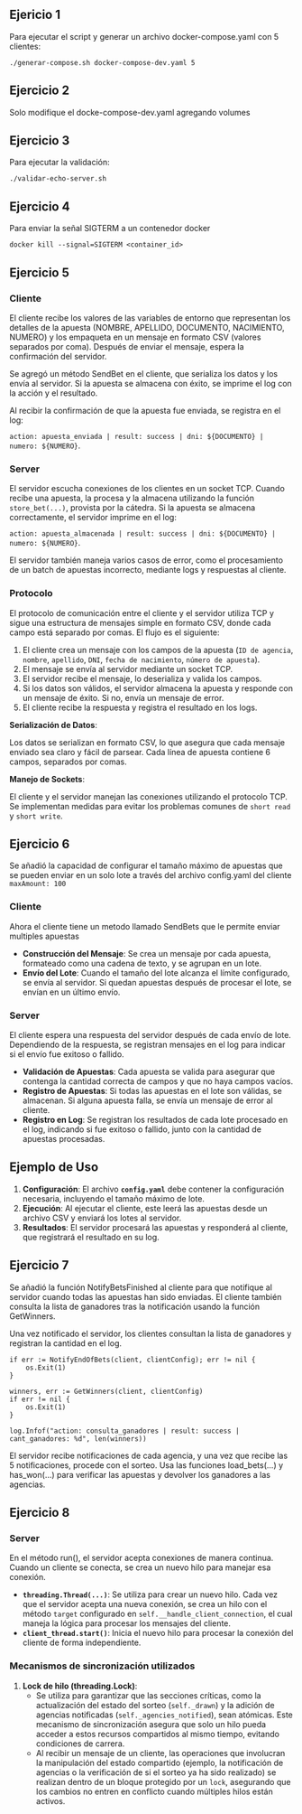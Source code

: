 ## Ejericio 1

Para ejecutar el script y generar un archivo docker-compose.yaml con 5 clientes:

```
./generar-compose.sh docker-compose-dev.yaml 5
```

## Ejercicio 2

Solo modifique el docke-compose-dev.yaml agregando volumes

## Ejercicio 3

Para ejecutar la validación:
```
./validar-echo-server.sh
```

## Ejercicio 4

Para enviar la señal SIGTERM a un contenedor docker
```
docker kill --signal=SIGTERM <container_id>

```

## Ejercicio 5
### Cliente
El cliente recibe los valores de las variables de entorno que representan los detalles de la apuesta (NOMBRE, APELLIDO, DOCUMENTO, NACIMIENTO, NUMERO) y los empaqueta en un mensaje en formato CSV (valores separados por coma). Después de enviar el mensaje, espera la confirmación del servidor.

Se agregó un método SendBet en el cliente, que serializa los datos y los envía al servidor. Si la apuesta se almacena con éxito, se imprime el log con la acción y el resultado.

Al recibir la confirmación de que la apuesta fue enviada, se registra en el log:

`action: apuesta_enviada | result: success | dni: ${DOCUMENTO} | numero: ${NUMERO}`.
### Server
El servidor escucha conexiones de los clientes en un socket TCP. Cuando recibe una apuesta, la procesa y la almacena utilizando la función `store_bet(...)`, provista por la cátedra. Si la apuesta se almacena correctamente, el servidor imprime en el log:

`action: apuesta_almacenada | result: success | dni: ${DOCUMENTO} | numero: ${NUMERO}`.

El servidor también maneja varios casos de error, como el procesamiento de un batch de apuestas incorrecto, mediante logs y respuestas al cliente.

### Protocolo
El protocolo de comunicación entre el cliente y el servidor utiliza TCP y sigue una estructura de mensajes simple en formato CSV, donde cada campo está separado por comas. El flujo es el siguiente:

1. El cliente crea un mensaje con los campos de la apuesta (`ID de agencia`, `nombre`, `apellido`, `DNI`, `fecha de nacimiento`, `número de apuesta`).
2. El mensaje se envía al servidor mediante un socket TCP.
3. El servidor recibe el mensaje, lo deserializa y valida los campos.
4. Si los datos son válidos, el servidor almacena la apuesta y responde con un mensaje de éxito. Si no, envía un mensaje de error.
5. El cliente recibe la respuesta y registra el resultado en los logs.

**Serialización de Datos**:

Los datos se serializan en formato CSV, lo que asegura que cada mensaje enviado sea claro y fácil de parsear. Cada línea de apuesta contiene 6 campos, separados por comas.

**Manejo de Sockets**:

El cliente y el servidor manejan las conexiones utilizando el protocolo TCP. Se implementan medidas para evitar los problemas comunes de `short read` y `short write`.

## Ejercicio 6
Se añadió la capacidad de configurar el tamaño máximo de apuestas que se pueden enviar en un solo lote a través del archivo config.yaml del cliente
  `maxAmount: 100`

### Cliente
Ahora el cliente tiene un metodo llamado SendBets que le permite enviar multiples apuestas

- **Construcción del Mensaje**: Se crea un mensaje por cada apuesta, formateado como una cadena de texto, y se agrupan en un lote.
- **Envío del Lote**: Cuando el tamaño del lote alcanza el límite configurado, se envía al servidor. Si quedan apuestas después de procesar el lote, se envían en un último envío.

### Server
El cliente espera una respuesta del servidor después de cada envío de lote. Dependiendo de la respuesta, se registran mensajes en el log para indicar si el envío fue exitoso o fallido.

- **Validación de Apuestas**: Cada apuesta se valida para asegurar que contenga la cantidad correcta de campos y que no haya campos vacíos.
- **Registro de Apuestas**: Si todas las apuestas en el lote son válidas, se almacenan. Si alguna apuesta falla, se envía un mensaje de error al cliente.
- **Registro en Log**: Se registran los resultados de cada lote procesado en el log, indicando si fue exitoso o fallido, junto con la cantidad de apuestas procesadas.
## **Ejemplo de Uso**

1. **Configuración**: El archivo **`config.yaml`** debe contener la configuración necesaria, incluyendo el tamaño máximo de lote.
2. **Ejecución**: Al ejecutar el cliente, este leerá las apuestas desde un archivo CSV y enviará los lotes al servidor.
3. **Resultados**: El servidor procesará las apuestas y responderá al cliente, que registrará el resultado en su log.

## Ejercicio 7
Se añadió la función NotifyBetsFinished al cliente para que notifique al servidor cuando todas las apuestas han sido enviadas. El cliente también consulta la lista de ganadores tras la notificación usando la función GetWinners.

Una vez notificado el servidor, los clientes consultan la lista de ganadores y registran la cantidad en el log.


```
if err := NotifyEndOfBets(client, clientConfig); err != nil {
    os.Exit(1)
}

winners, err := GetWinners(client, clientConfig)
if err != nil {
    os.Exit(1)
}

log.Infof("action: consulta_ganadores | result: success | cant_ganadores: %d", len(winners))
```

El servidor recibe notificaciones de cada agencia, y una vez que recibe las 5 notificaciones, procede con el sorteo. Usa las funciones load_bets(...) y has_won(...) para verificar las apuestas y devolver los ganadores a las agencias.

## Ejercicio 8
### Server
En el método run(), el servidor acepta conexiones de manera continua. Cuando un cliente se conecta, se crea un nuevo hilo para manejar esa conexión.

- **`threading.Thread(...)`**: Se utiliza para crear un nuevo hilo. Cada vez que el servidor acepta una nueva conexión, se crea un hilo con el método `target` configurado en `self.__handle_client_connection`, el cual maneja la lógica para procesar los mensajes del cliente.
- **`client_thread.start()`**: Inicia el nuevo hilo para procesar la conexión del cliente de forma independiente.

### Mecanismos de sincronización utilizados

1. **Lock de hilo (threading.Lock)**:
    - Se utiliza para garantizar que las secciones críticas, como la actualización del estado del sorteo (`self._drawn`) y la adición de agencias notificadas (`self._agencies_notified`), sean atómicas. Este mecanismo de sincronización asegura que solo un hilo pueda acceder a estos recursos compartidos al mismo tiempo, evitando condiciones de carrera.
    - Al recibir un mensaje de un cliente, las operaciones que involucran la manipulación del estado compartido (ejemplo, la notificación de agencias o la verificación de si el sorteo ya ha sido realizado) se realizan dentro de un bloque protegido por un `lock`, asegurando que los cambios no entren en conflicto cuando múltiples hilos están activos.
    